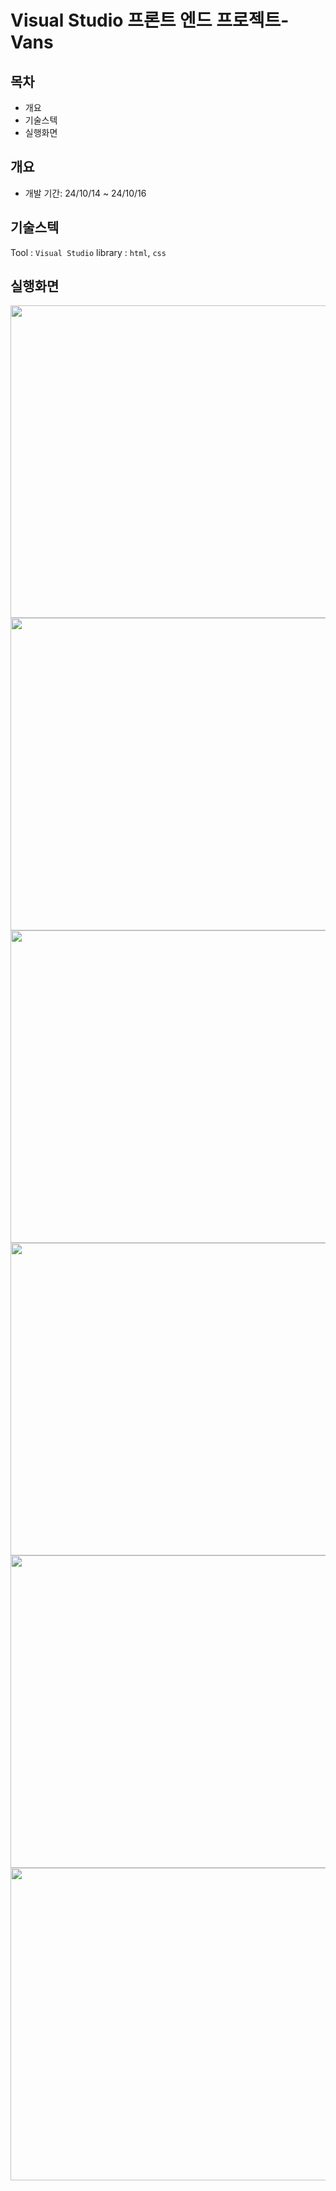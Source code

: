 # Visual Studio 프론트 엔드 프로젝트-Vans

## 목차
- 개요
- 기술스텍
- 실행화면

## 개요
- 개발 기간: 24/10/14 ~ 24/10/16

## 기술스텍
Tool : `Visual Studio`
library : `html`, `css`

## 실행화면
<img src="https://github.com/user-attachments/assets/2b2d5d68-75bc-4ad9-be72-1b7fd5b42f7f" width="800" height="500">
<img src="https://github.com/user-attachments/assets/51ec9eb0-44a9-448a-9762-0c885d954911" width="800" height="500">
<img src="https://github.com/user-attachments/assets/3948253e-c95a-4034-9b6a-138c37aa6fd7" width="800" height="500">
<img src="https://github.com/user-attachments/assets/a9f74822-dc67-4026-a412-9267b368a653" width="800" height="500">
<img src="https://github.com/user-attachments/assets/2424ade4-3a6b-4603-93a4-828c2213e79c" width="800" height="500">
<img src="https://github.com/user-attachments/assets/c1afbb40-6634-46c9-a7a0-700dbabe0300" width="800" height="500">
